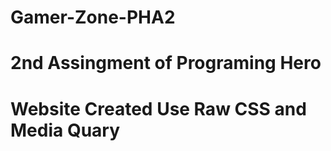 ﻿# Gamer-Zone-PHA2
# 2nd Assingment of Programing Hero
# Website Created Use Raw CSS and Media Quary
